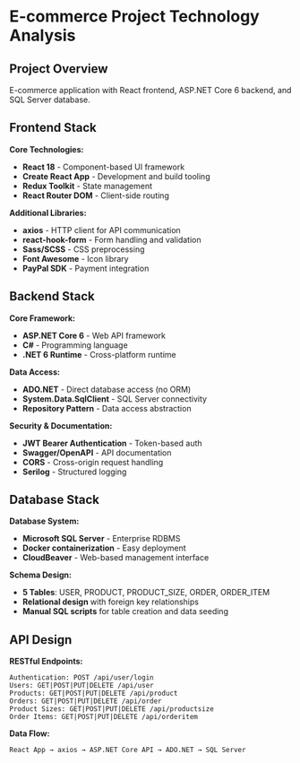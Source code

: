 # E-commerce Project Technology Analysis

## Project Overview
E-commerce application with React frontend, ASP.NET Core 6 backend, and SQL Server database.

## Frontend Stack

**Core Technologies:**
- **React 18** - Component-based UI framework
- **Create React App** - Development and build tooling
- **Redux Toolkit** - State management
- **React Router DOM** - Client-side routing

**Additional Libraries:**
- **axios** - HTTP client for API communication
- **react-hook-form** - Form handling and validation
- **Sass/SCSS** - CSS preprocessing
- **Font Awesome** - Icon library
- **PayPal SDK** - Payment integration

## Backend Stack

**Core Framework:**
- **ASP.NET Core 6** - Web API framework
- **C#** - Programming language
- **.NET 6 Runtime** - Cross-platform runtime

**Data Access:**
- **ADO.NET** - Direct database access (no ORM)
- **System.Data.SqlClient** - SQL Server connectivity
- **Repository Pattern** - Data access abstraction

**Security & Documentation:**
- **JWT Bearer Authentication** - Token-based auth
- **Swagger/OpenAPI** - API documentation
- **CORS** - Cross-origin request handling
- **Serilog** - Structured logging

## Database Stack

**Database System:**
- **Microsoft SQL Server** - Enterprise RDBMS
- **Docker containerization** - Easy deployment
- **CloudBeaver** - Web-based management interface

**Schema Design:**
- **5 Tables**: USER, PRODUCT, PRODUCT_SIZE, ORDER, ORDER_ITEM
- **Relational design** with foreign key relationships
- **Manual SQL scripts** for table creation and data seeding

## API Design

**RESTful Endpoints:**
```
Authentication: POST /api/user/login
Users: GET|POST|PUT|DELETE /api/user
Products: GET|POST|PUT|DELETE /api/product  
Orders: GET|POST|PUT|DELETE /api/order
Product Sizes: GET|POST|PUT|DELETE /api/productsize
Order Items: GET|POST|PUT|DELETE /api/orderitem
```

**Data Flow:**
```
React App → axios → ASP.NET Core API → ADO.NET → SQL Server
```